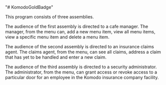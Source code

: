 "# KomodoGoldBadge" 

This program consists of three assemblies. 

The audience of the first assembly is directed to a cafe manager. The manager, from the menu can, add a new menu item, view all menu items, view a specific menu item and delete a menu item.

The audience of the second assembly is directed to an insurance claims agent. The claims agent, from the menu, can see all claims, address a claim that has yet to be handled and enter a new claim.

The audience of the third assembly is directed to a security administrator. The administrator, from the menu, can grant access or revoke access to a particular door for an employee in the Komodo insurance company facility.
